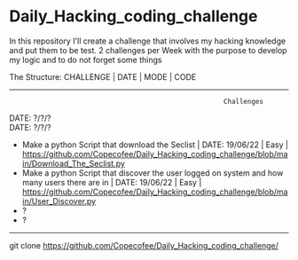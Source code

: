 # Daily_Hacking_coding_challenge
In this repository I'll create a challenge that involves my hacking knowledge and put them to be test. 2 challenges per Week with the purpose to develop my logic and to do not forget some things 

The Structure:
              CHALLENGE | DATE | MODE | CODE
              
              
              
              
              
              
              
-----------------------------------------------------------------------------------------------------------------------------------------------------------
                                                          Challenges
                                                               
 
 
 
 DATE: ?/?/?   
 DATE: ?/?/?
               
- Make a python Script that download the Seclist | DATE: 19/06/22 | Easy | https://github.com/Copecofee/Daily_Hacking_coding_challenge/blob/main/Download_The_Seclist.py
- Make a python Script that discover the user logged on system and how many users there are in | DATE: 19/06/22 | Easy | https://github.com/Copecofee/Daily_Hacking_coding_challenge/blob/main/User_Discover.py 
- ?
- ?




---------------------------------------------------------------------------------------------------------------------------------------------------------
git clone https://github.com/Copecofee/Daily_Hacking_coding_challenge/
